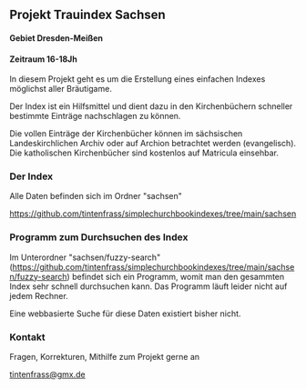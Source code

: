 ## Projekt Trauindex Sachsen
#### Gebiet Dresden-Meißen
#### Zeitraum 16-18Jh


In diesem Projekt geht es um die Erstellung eines einfachen Indexes möglichst aller Bräutigame.

Der Index ist ein Hilfsmittel und dient dazu in den Kirchenbüchern schneller bestimmte Einträge nachschlagen zu können.

Die vollen Einträge der Kirchenbücher können im sächsischen Landeskirchlichen Archiv oder auf Archion betrachtet werden (evangelisch).
Die katholischen Kirchenbücher sind kostenlos auf Matricula einsehbar.

### Der Index
Alle Daten befinden sich im Ordner "sachsen"

https://github.com/tintenfrass/simplechurchbookindexes/tree/main/sachsen

### Programm zum Durchsuchen des Index
Im Unterordner "sachsen/fuzzy-search" (https://github.com/tintenfrass/simplechurchbookindexes/tree/main/sachsen/fuzzy-search)
befindet sich ein Programm, womit man den gesammten Index sehr schnell durchsuchen kann.
Das Programm läuft leider nicht auf jedem Rechner.

Eine webbasierte Suche für diese Daten existiert bisher nicht.

### Kontakt
Fragen, Korrekturen, Mithilfe zum Projekt gerne an

tintenfrass@gmx.de